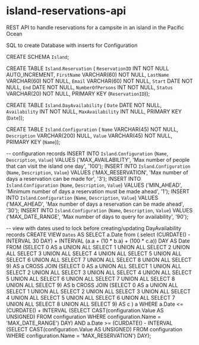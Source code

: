 # island-reservations-api
REST API to handle reservations for a campsite in an island in the Pacific Ocean

SQL to create Database with inserts for Configuration

CREATE SCHEMA `Island`;

CREATE TABLE `Island`.`Reservation` (
  `ReservationID` INT NOT NULL AUTO_INCREMENT,
  `FirstName` VARCHAR(60) NOT NULL,
  `LastName` VARCHAR(60) NOT NULL,
  `Email` VARCHAR(60) NOT NULL,
  `Start` DATE NOT NULL,
  `End` DATE NOT NULL,
  `NumberOfPersons` INT NOT NULL,
  `Status` VARCHAR(20) NOT NULL,
  PRIMARY KEY (`ReservationID`));

CREATE TABLE `Island`.`DayAvailability` (
  `Date` DATE NOT NULL,
  `Availability` INT NOT NULL,
  `MaxAvailability` INT NULL,
  PRIMARY KEY (`Date`));

CREATE TABLE `Island`.`Configuration` (
  `Name` VARCHAR(45) NOT NULL,
  `Description` VARCHAR(200) NULL,
  `Value` VARCHAR(45) NOT NULL,
  PRIMARY KEY (`Name`));

-- configuration records
INSERT INTO `Island`.`Configuration` (`Name`, `Description`, `Value`) VALUES ('MAX_AVAILABILITY', 'Max number of people that can visit the island one day', '100');
INSERT INTO `Island`.`Configuration` (`Name`, `Description`, `Value`) VALUES ('MAX_RESERVATION', 'Max number of days a reservation can be made for', '3');
INSERT INTO `Island`.`Configuration` (`Name`, `Description`, `Value`) VALUES ('MIN_AHEAD', 'Minimum number of days a reservation must be made ahead', '1');
INSERT INTO `Island`.`Configuration` (`Name`, `Description`, `Value`) VALUES ('MAX_AHEAD', 'Max number of days a reservation can be made ahead', '30');
INSERT INTO `Island`.`Configuration` (`Name`, `Description`, `Value`) VALUES ('MAX_DATE_RANGE', 'Max number of days to query for availability', '90');


-- view with dates used to lock before creating/updating DayAvailability records
CREATE VIEW `Dates` AS
SELECT a.Date
from (
	select (CURDATE() - INTERVAL 30 DAY) + INTERVAL (a.a + (10 * b.a) + (100 * c.a)) DAY AS Date
	FROM
    (SELECT 0 AS a UNION ALL SELECT 1 UNION ALL SELECT 2 UNION ALL SELECT 3 UNION ALL SELECT 4 UNION ALL SELECT 5 UNION ALL SELECT 6 UNION ALL SELECT 7 UNION ALL SELECT 8 UNION ALL SELECT 9) AS a
        CROSS JOIN (SELECT 0 AS a UNION ALL SELECT 1 UNION ALL SELECT 2 UNION ALL SELECT 3 UNION ALL SELECT 4 UNION ALL SELECT 5 UNION ALL SELECT 6 UNION ALL SELECT 7 UNION ALL SELECT 8 UNION ALL SELECT 9) AS b
        CROSS JOIN (SELECT 0 AS a UNION ALL SELECT 1 UNION ALL SELECT 2 UNION ALL SELECT 3 UNION ALL SELECT 4 UNION ALL SELECT 5 UNION ALL SELECT 6 UNION ALL SELECT 7 UNION ALL SELECT 8 UNION ALL SELECT 9) AS c
	) a
    WHERE
        a.Date <= (CURDATE() + INTERVAL (SELECT
                CAST(configuration.Value AS UNSIGNED)
            FROM
                configuration
            WHERE
                configuration.Name = 'MAX_DATE_RANGE') DAY)
			AND a.Date >= (CURDATE() - INTERVAL (SELECT
                CAST(configuration.Value AS UNSIGNED)
            FROM
                configuration
            WHERE
                configuration.Name = 'MAX_RESERVATION') DAY);